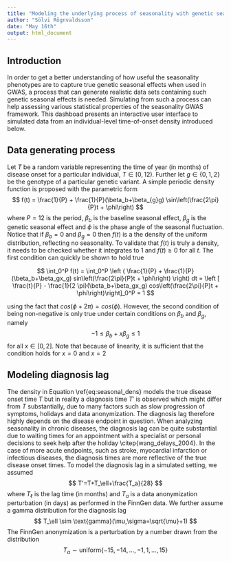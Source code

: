 ```yaml
---
title: "Modeling the underlying process of seasonality with genetic seasonal effect"
author: "Sölvi Rögnvaldsson"
date: "May 16th"
output: html_document
---
```





## Introduction
In order to get a better understanding of how useful the seasonality phenotypes are to capture true genetic seasonal effects when used in GWAS, a process that can generate realistic data sets containing such genetic seasonal effects is needed. Simulating from such a process can help assessing various statistical properties of the seasonality GWAS framework. This dashboad presents an interactive user interface to simulated data from an individual-level time-of-onset density introduced below.

## Data generating process
Let $T$ be a random variable representing the time of year (in months) of disease onset for a particular individual, $T\in [0,12)$. Further let $g\in \{0,1,2\}$ be the genotype of a particular genetic variant. A simple periodic density function is proposed with the parametric form
$$
    f(t) =  \frac{1}{P} + \frac{1}{P}(\beta_b+\beta_{g}g) \sin\left(\frac{2\pi}{P}t + \phi\right)
$$
where $P=12$ is the period, $\beta_b$ is the baseline seasonal effect, $\beta_{g}$ is the genetic seasonal effect and $\phi$ is the phase angle of the seasonal fluctuation. Notice that if $\beta_b=0$ and $\beta_{g}=0$ then $f(t)$ is a the density of the uniform distribution, reflecting no seasonality. To validate that $f(t)$ is truly a density, it needs to be checked whether it integrates to 1 and $f(t) \geq 0$ for all $t$. The first condition can quickly be shown to hold true

$$
\int_0^P f(t) = \int_0^P \left ( \frac{1}{P} + \frac{1}{P}(\beta_b+\beta_gx_g) sin\left(\frac{2\pi}{P}t + \phi\right) \right) dt 
= \left [ \frac{t}{P} - \frac{1}{2 \pi}(\beta_b+\beta_gx_g) cos\left(\frac{2\pi}{P}t + \phi\right)\right]_0^P 
= 1
$$

using the fact that $cos(\phi+2\pi)=cos(\phi)$. However, the second condition of being non-negative is only true under certain conditions on $\beta_b$ and $\beta_{g}$, namely
$$
-1 \leq \beta_b + x\beta_g \leq 1
$$
for all $x \in [0,2]$. Note that because of linearity, it is sufficient that the condition holds for $x=0$ and $x=2$

## Modeling diagnosis lag
The density in Equation \ref{eq:seasonal_dens} models the true disease onset time $T$ but in reality a diagnosis time $T'$ is observed which might differ from $T$ substantially, due to many factors such as slow progression of symptoms, holidays and data anonymization. The diagnosis lag therefore highly depends on the disease endpoint in question. When analyzing seasonality in chronic diseases, the diagnosis lag can be quite substantial due to waiting times for an appointment with a specialist or personal decisions to seek help after the holiday \citep{wang_delays_2004}. In the case of more acute endpoints, such as stroke, myocardial infarction or infectious diseases, the diagnosis times are more reflective of the true disease onset times. To model the diagnosis lag in a simulated setting, we assumed
$$
T'=T+T_\ell+\frac{T_a}{28}
$$
where $T_\ell$ is the lag time (in months) and $T_a$ is a data anonymization perturbation (in days) as performed in the FinnGen data. We further assume a gamma distribution for the diagnosis lag
$$
T_\ell \sim \text{gamma}(\mu,\sigma=\sqrt{\mu}+1)
$$
The FinnGen anonymization is a perturbation by a number drawn from the distribution
$$
T_a \sim \text{uniform}\{-15,-14,...,-1,1,...,15\}
$$
